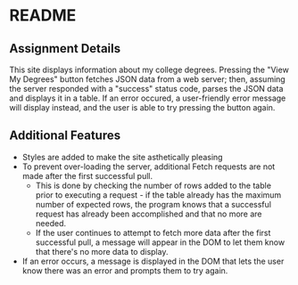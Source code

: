 # README

## Assignment Details
This site displays information about my college degrees. Pressing the "View My Degrees" button fetches JSON data from a web server; then, assuming the server responded with a "success" status code, parses the JSON data and displays it in a table. If an error occured, a user-friendly error message will display instead, and the user is able to try pressing the button again.

## Additional Features
- Styles are added to make the site asthetically pleasing
- To prevent over-loading the server, additional Fetch requests are not made after the first successful pull.
    - This is done by checking the number of rows added to the table prior to executing a request - if the table already has the maximum number of expected rows, the program knows that a successful request has already been accomplished and that no more are needed.
    - If the user continues to attempt to fetch more data after the first successful pull, a message will appear in the DOM to let them know that there's no more data to display.
- If an error occurs, a message is displayed in the DOM that lets the user know there was an error and prompts them to try again.
